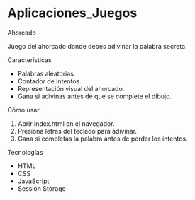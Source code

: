 # Aplicaciones_Juegos
Ahorcado

Juego del ahorcado donde debes adivinar la palabra secreta.  

Características
- Palabras aleatorias.  
- Contador de intentos.  
- Representación visual del ahorcado.  
- Gana si adivinas antes de que se complete el dibujo.  

Cómo usar
1. Abrir index.html en el navegador.  
2. Presiona letras del teclado para adivinar.  
3. Gana si completas la palabra antes de perder los intentos.  

Tecnologías
- HTML  
- CSS  
- JavaScript
- Session Storage